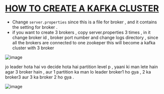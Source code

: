 # [HOW TO CREATE A KAFKA CLUSTER](https://www.youtube.com/watch?v=m9AOYW2GF00&list=PLA3GkZPtsafbAjKYkhWnD6GdhRtm6JrD1&index=9)

- Change `server.properties` since this is a file for broker , and it contains the setting for broker .
- if you want to create 3 brokers , copy server.properties 3 times , in it change broker id , broker port number and change logs directory , since all the brokers are connected to one zookeper this will become a kafka cluster with 3 broker 

![image](https://github.com/user-attachments/assets/d3525acd-d4b0-46e2-af9b-bc9bceea1d13)

jo leader hota hai vo decide hota hai partition level p , yaani ki man lete hain agar 3 broker hain , aur 1 partition ka man lo leader broker1 ho gya , 2 ka broker3 aur 3 ka broker 2 ho gya .

![image](https://github.com/user-attachments/assets/255f9062-e34b-4e6b-945a-211f3bcce6fa)
